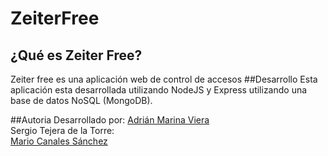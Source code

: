 # ZeiterFree
## ¿Qué es Zeiter Free?
Zeiter free es una aplicación web de control de accesos
##Desarrollo
Esta aplicación esta desarrollada utilizando NodeJS y Express utilizando una base de datos NoSQL (MongoDB).

##Autoria
Desarrollado por:
    [Adrián Marina Viera](https://github.com/Amarvie)  
    Sergio Tejera de la Torre:   
    [Mario Canales Sánchez](https://github.com/DrunkPsyduck)  
